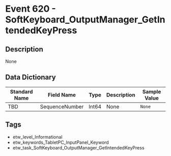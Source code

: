 # Event 620 - SoftKeyboard_OutputManager_GetIntendedKeyPress

## Description
None

## Data Dictionary
|Standard Name|Field Name|Type|Description|Sample Value|
|---|---|---|---|---|
|TBD|SequenceNumber|Int64|None|`None`|

## Tags
* etw_level_Informational
* etw_keywords_TabletPC_InputPanel_Keyword
* etw_task_SoftKeyboard_OutputManager_GetIntendedKeyPress